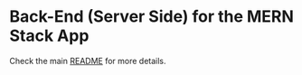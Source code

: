 # Back-End (Server Side) for the MERN Stack App

Check the main [README](../README.md) for more details.


